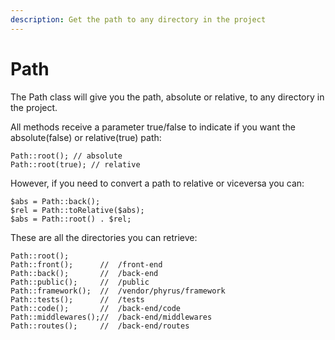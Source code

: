 ```yaml
---
description: Get the path to any directory in the project
---
```


# Path

The Path class will give you the path, absolute or relative, to any directory in the project.

All methods receive a parameter true/false to indicate if you want the absolute(false) or relative(true) path:

```
Path::root(); // absolute
Path::root(true); // relative
```

However, if you need to convert a path to relative or viceversa you can:

```
$abs = Path::back();
$rel = Path::toRelative($abs);
$abs = Path::root() . $rel;
```

These are all the directories you can retrieve:

```
Path::root();
Path::front();      //  /front-end
Path::back();       //  /back-end
Path::public();     //  /public
Path::framework();  //  /vendor/phyrus/framework
Path::tests();      //  /tests
Path::code();       //  /back-end/code
Path::middlewares();//  /back-end/middlewares
Path::routes();     //  /back-end/routes
```
